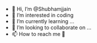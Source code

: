- 👋 Hi, I’m @Shubhamjjain
- 👀 I’m interested in coding
- 🌱 I’m currently learning ...
- 💞️ I’m looking to collaborate on ...
- 📫 How to reach me 🥹

<!---
Shubhamjjain/Shubhamjjain is a ✨ special ✨ repository because its `README.md` (this file) appears on your GitHub profile.
You can click the Preview link to take a look at your changes.
--->

